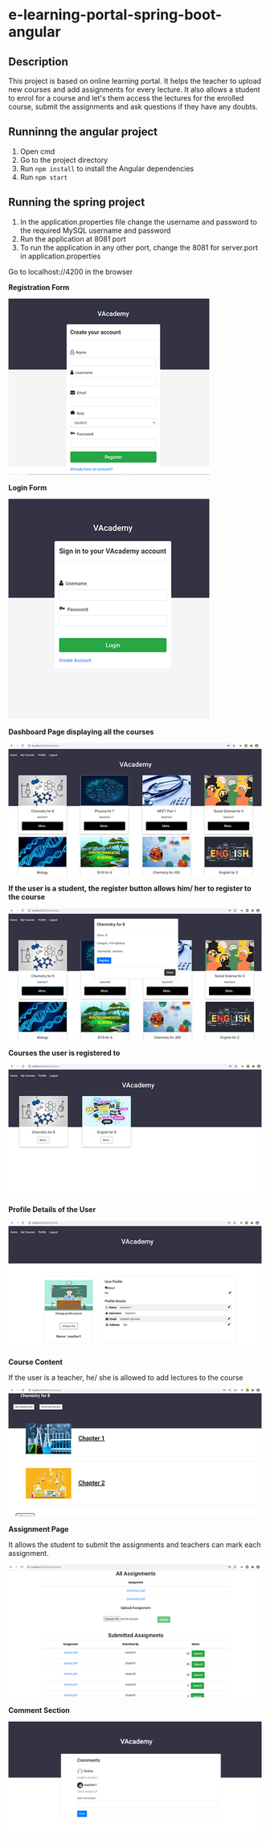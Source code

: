 # e-learning-portal-spring-boot-angular

## Description
This project is based on online learning portal. It helps the teacher to upload new courses and add assignments for every lecture. It also allows a student to enrol for a course and let's them access the lectures for the enrolled course, submit the assignments and ask questions if they have any doubts.

## Runninng the angular project
1. Open cmd
2. Go to the project directory
3. Run `npm install` to install the Angular dependencies
4. Run `npm start`

## Running the spring project
1. In the application.properties file change the username and password to the required MySQL username and password
2. Run the application at 8081 port
3. To run the application in any other port, change the 8081 for server.port in application.properties

Go to localhost://4200 in the browser

**Registration Form**

![Registration Form](https://github.com/ssnehaa/VAcademy/blob/master/Screenshots/register.PNG "Registration Form")

**Login Form**

![Login Form](https://github.com/ssnehaa/VAcademy/blob/master/Screenshots/login.PNG "Login Form")

**Dashboard Page displaying all the courses**

![Dashboard](https://github.com/ssnehaa/VAcademy/blob/master/Screenshots/dashboard.PNG "Dashboard")

**If the user is a student, the register button allows him/ her to register to the course**

![Course Registration](https://github.com/ssnehaa/VAcademy/blob/master/Screenshots/register%20to%20a%20course.PNG "Course Registration")

**Courses the user is registered to**

![My Courses](https://github.com/ssnehaa/VAcademy/blob/master/Screenshots/myCourse.PNG "My Course Page")

**Profile Details of the User**

![Profile Page](https://github.com/ssnehaa/VAcademy/blob/master/Screenshots/profile.PNG "Profile Page")

**Course Content**

If the user is a teacher, he/ she is allowed to add lectures to the course

![Lecture](https://github.com/ssnehaa/VAcademy/blob/master/Screenshots/teacherLecture.PNG "Lecture")

**Assignment Page**

It allows the student to submit the assignments and teachers can mark each assignment.

![Assignments](https://github.com/ssnehaa/VAcademy/blob/master/Screenshots/Assignments.PNG "Assignments")

**Comment Section**

![Comment Section](https://github.com/ssnehaa/VAcademy/blob/master/Screenshots/comments.PNG "Comment Section")
